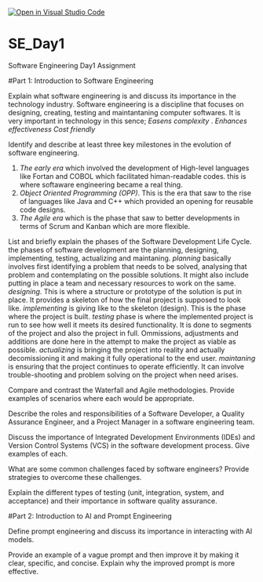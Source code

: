 [![Open in Visual Studio Code](https://classroom.github.com/assets/open-in-vscode-2e0aaae1b6195c2367325f4f02e2d04e9abb55f0b24a779b69b11b9e10269abc.svg)](https://classroom.github.com/online_ide?assignment_repo_id=18302246&assignment_repo_type=AssignmentRepo)
# SE_Day1
Software Engineering Day1 Assignment

#Part 1: Introduction to Software Engineering

Explain what software engineering is and discuss its importance in the technology industry.
Software engineering is a discipline that focuses on designing, creating, testing and maintantaning computer softwares.
It is very important in technology in this sence;
_Easens complexity_ .
_Enhances effectiveness_
_Cost friendly_


Identify and describe at least three key milestones in the evolution of software engineering.
1. _The early era_ which involved the development of High-level languages like Fortan and COBOL which facilitated himan-readable codes. this is where softaware engineering became a real thing.
2. _Object Oriented Programming (OPP)_. This is the era that saw to the rise of languages like Java and C++ which provided an opening for reusable code designs.
3. _The Agile era_ which is the phase that saw to better developments in terms of Scrum and Kanban which are more flexible.


List and briefly explain the phases of the Software Development Life Cycle.
the phases of software development are the planning, designing, implementing, testing, actualizing and maintaning.
_planning_ basically involves first identifying a problem that needs to be solved, analysing that problem and contemplating on the possible solutions. It might also include putting in place a team and necessary resources to work on the same.
_designing_. This is where a structure or prototype of the solution is put in place. It provides a skeleton of how the final project is supposed to look like.
_implementing_ is giving like to the skeleton (design). This is the phase where the project is built.
_testing_ phase is where the implemented project is run to see how well it meets its desired functionality. It is done to segments of the project and also the project in full. Ommissions, adjustments and additions are done here in the attempt to make the project as viable as possible.
_actualizing_ is bringing the project into reality and actually decomissioning it and making it fully operational to the end user.
_maintaning_ is ensuring that the project continues to operate efficiently. It can involve trouble-shooting and problem solving on the project when need arises.


Compare and contrast the Waterfall and Agile methodologies. Provide examples of scenarios where each would be appropriate.


Describe the roles and responsibilities of a Software Developer, a Quality Assurance Engineer, and a Project Manager in a software engineering team.


Discuss the importance of Integrated Development Environments (IDEs) and Version Control Systems (VCS) in the software development process. Give examples of each.


What are some common challenges faced by software engineers? Provide strategies to overcome these challenges.


Explain the different types of testing (unit, integration, system, and acceptance) and their importance in software quality assurance.


#Part 2: Introduction to AI and Prompt Engineering


Define prompt engineering and discuss its importance in interacting with AI models.


Provide an example of a vague prompt and then improve it by making it clear, specific, and concise. Explain why the improved prompt is more effective.
